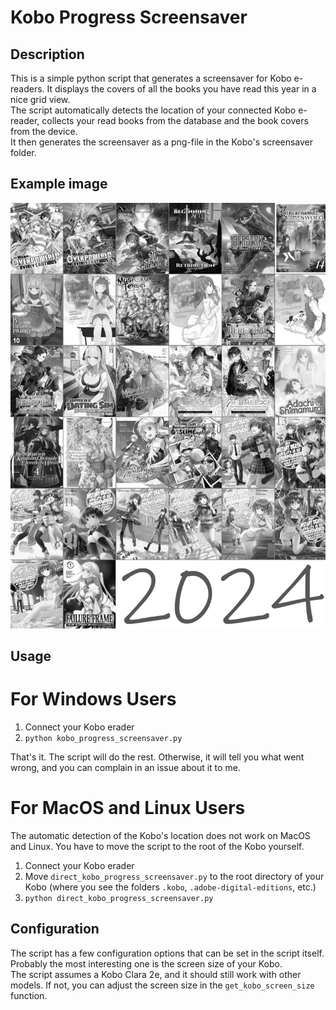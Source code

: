 # Kobo Progress Screensaver

## Description
This is a simple python script that generates a screensaver for Kobo e-readers. It displays the covers of all the books
you have read this year in a nice grid view.<br>
The script automatically detects the location of your connected Kobo e-reader, collects your read books from the
database and the book covers from the device.<br>
It then generates the screensaver as a png-file in the Kobo's screensaver folder.

## Example image
<img src="2024Progress.png" alt="">

## Usage
# For Windows Users
1. Connect your Kobo erader
2. ``python kobo_progress_screensaver.py``
   
That's it. The script will do the rest. Otherwise, it will tell you what went wrong, and you can complain 
in an issue about it to me.

# For MacOS and Linux Users
The automatic detection of the Kobo's location does not work on MacOS and Linux. You have to move the script to the 
root of the Kobo yourself. <br>
1. Connect your Kobo erader
2. Move ``direct_kobo_progress_screensaver.py`` to the root directory of your Kobo
(where you see the folders ``.kobo``, ``.adobe-digital-editions``, etc.)
3. ``python direct_kobo_progress_screensaver.py`` <br>


## Configuration
The script has a few configuration options that can be set in the script itself. <br>
Probably the most interesting one is the screen size of your Kobo.<br> 
The script assumes a Kobo Clara 2e, and it should
still work with other models. If not, you can adjust the screen size in the `get_kobo_screen_size` function.
